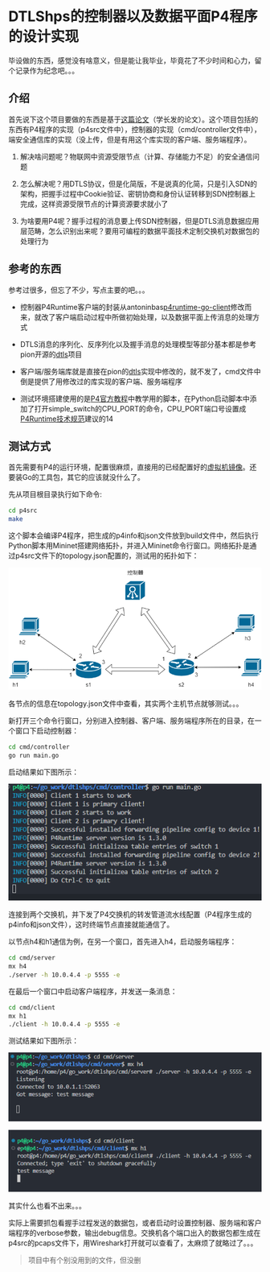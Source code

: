 # DTLShps的控制器以及数据平面P4程序的设计实现

毕设做的东西，感觉没有啥意义，但是能让我毕业，毕竟花了不少时间和心力，留个记录作为纪念吧。。。

## 介绍

首先说下这个项目要做的东西是基于[这篇论文](https://ieeexplore.ieee.org/document/8962334)（学长发的论文）。这个项目包括的东西有P4程序的实现（p4src文件中），控制器的实现（cmd/controller文件中），端安全通信库的实现（没上传，但是有用这个库实现的客户端、服务端程序）。

1. 解决啥问题呢？物联网中资源受限节点（计算、存储能力不足）的安全通信问题

2. 怎么解决呢？用DTLS协议，但是化简版，不是说真的化简，只是引入SDN的架构，把握手过程中Cookie验证、密钥协商和身份认证转移到SDN控制器上完成，这样资源受限节点的计算资源要求就小了

3. 为啥要用P4呢？握手过程的消息要上传SDN控制器，但是DTLS消息数据应用层范畴，怎么识别出来呢？要用可编程的数据平面技术定制交换机对数据包的处理行为

## 参考的东西

参考过很多，但忘了不少，写点主要的吧。。。

- 控制器P4Runtime客户端的封装从antoninbas[p4runtime-go-client](https://github.com/antoninbas/p4runtime-go-client)修改而来，就改了客户端启动过程中所做初始处理，以及数据平面上传消息的处理方式

- DTLS消息的序列化、反序列化以及握手消息的处理模型等部分基本都是参考pion开源的[dtls](https://github.com/pion/dtls)项目

- 客户端/服务端库就是直接在pion的[dtls](https://github.com/pion/dtls)实现中修改的，就不发了，cmd文件中倒是提供了用修改过的库实现的客户端、服务端程序

- 测试环境搭建使用的是[P4官方教程](https://github.com/p4lang/tutorials)中教学用的脚本，在Python启动脚本中添加了打开simple_switch的CPU_PORT的命令，CPU_PORT端口号设置成[P4Runtime技术规范](https://p4.org/p4-spec/p4runtime/v1.3.0/P4Runtime-Spec.html)建议的14

## 测试方式

首先需要有P4的运行环境，配置很麻烦，直接用的已经配置好的[虚拟机镜像](https://github.com/nsg-ethz/p4-utils/tree/master/vm)。还要装Go的工具包，其它的应该就没什么了。

先从项目根目录执行如下命令:

```sh
cd p4src
make
```

这个脚本会编译P4程序，把生成的p4info和json文件放到build文件中，然后执行Python脚本用Mininet搭建网络拓扑，并进入Mininet命令行窗口。网络拓扑是通过p4src文件下的topology.json配置的，测试用的拓扑如下：

![网络拓扑](image/network.png)

各节点的信息在topology.json文件中查看，其实两个主机节点就够测试。。。

新打开三个命令行窗口，分别进入控制器、客户端、服务端程序所在的目录，在一个窗口下启动控制器：

```sh
cd cmd/controller
go run main.go
```

启动结果如下图所示：

![controller](image/controller.png)

连接到两个交换机，并下发了P4交换机的转发管道流水线配置（P4程序生成的p4info和json文件），这时终端节点直接就能通信了。

以节点h4和h1通信为例，在另一个窗口，首先进入h4，启动服务端程序：

```sh
cd cmd/server
mx h4
./server -h 10.0.4.4 -p 5555 -e
```

在最后一个窗口中启动客户端程序，并发送一条消息：

```sh
cd cmd/client
mx h1
./client -h 10.0.4.4 -p 5555 -e
```

测试结果如下图所示：

![server](image/server.png)

![client](image/client.png)

其实什么也看不出来。。。

实际上需要抓包看握手过程发送的数据包，或者启动时设置控制器、服务端和客户端程序的verbose参数，输出debug信息。交换机各个端口出入的数据包都生成在p4src的pcaps文件下，用Wireshark打开就可以查看了，太麻烦了就略过了。。。

> 项目中有个别没用到的文件，但没删